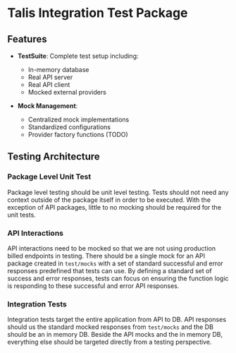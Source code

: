 # Talis Integration Test Package


## Features

- **TestSuite**: Complete test setup including:
  - In-memory database
  - Real API server
  - Real API client
  - Mocked external providers

- **Mock Management**: 
  - Centralized mock implementations
  - Standardized configurations
  - Provider factory functions (TODO)

## Testing Architecture

### Package Level Unit Test

Package level testing should be unit level testing. Tests should not need any context outside of the package itself in order to be executed. With the exception of API packages, little to no mocking should be required for the unit tests. 

### API Interactions

API interactions need to be mocked so that we are not using production billed endpoints in testing. 
There should be a single mock for an API package created in `test/mocks` with a set of standard successful and error responses predefined that tests can use. 
By defining a standard set of success and error responses, tests can focus on ensuring the function logic is responding to these successful and error API responses. 

### Integration Tests

Integration tests target the entire application from API to DB. API responses should us the standard mocked responses from `test/mocks` and the DB should be an in memory DB. 
Beside the API mocks and the in memory DB, everything else should be targeted directly from a testing perspective. 
